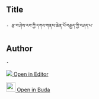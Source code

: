 ## Title
	- རྩ་བ་ཤེས་རབ་ཀྱི་དཀའ་གནས་ཆེན་པོ་བརྒྱད་ཀྱི་བཤད་པ་

## Author
	- 



[<img src="https://img.icons8.com/color/25/000000/edit-property.png"> Open in Editor](http://editor.openpecha.org/P010643)

[<img width="25" src="https://library.bdrc.io/icons/BUDA-small.svg"> Open in Buda](https://library.bdrc.io/show/bdr:IE0OPP010643)
